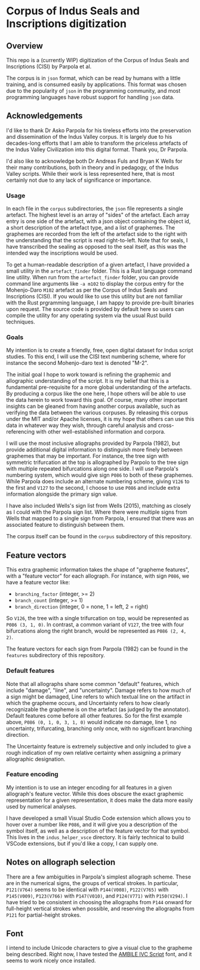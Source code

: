# Corpus of Indus Seals and Inscriptions digitization

## Overview

This repo is a (currently WIP) digitization of the Corpus of Indus Seals and Inscriptions (CISI) by Parpola et al.

The corpus is in `json` format, which can be read by humans with a little training, and is consumed easily by applications. This format was chosen
due to the popularity of `json` in the programming community, and most programming languages have robust support for handling `json` data.

## Acknowledgements

I'd like to thank Dr Asko Parpola for his tireless efforts into the preservation and dissemination of the Indus Valley corpus. It is largely due
to his decades-long efforts that I am able to transform the priceless artefacts of the Indus Valley Civilization into this digital format.
Thank you, Dr Parpola.

I'd also like to acknowledge both Dr Andreas Fuls and Bryan K Wells for their many contributions, both in theory and in pedagogy, of the Indus
Valley scripts. While their work is less represented here, that is most certainly not due to any lack of significance or importance.

### Usage

In each file in the `corpus` subdirectories, the `json` file represents a single artefact. The highest level is an array of "sides" of the artefact.
Each array entry is one side of the artefact, with a json object containing the object id, a short description of the artefact type, and a list of graphemes.
The graphemes are recorded from the left of the artefact side to the right with the understanding that the script is read right-to-left. Note that
for seals, I have transcribed the sealing as opposed to the seal itself, as this was the intended way the inscriptions would be used.

To get a human-readable description of a given artefact, I have provided a small utility in the `artefact_finder` folder. This is a Rust language command
line utility. When run from the `artefact_finder` folder, you can provide command line arguments like `-a m102` to display the corpus entry for the
Mohenjo-Daro `M102` artefact as per the Corpus of Indus Seals and Inscriptions (CISI). If you would like to use this utility but are not familiar with
the Rust prgramming language, I am happy to provide pre-built binaries upon request. The source code is provided by default here so users can compile
the utility for any operating system via the usual Rust build techniques.

### Goals

My intention is to create a friendly, free, open digital dataset for Indus script studies. To this end, I will use the CISI text numbering scheme,
where for instance the second Mohenjo-daro text is denoted "M-2".

The initial goal I hope to work toward is refining the graphemic and allographic understanding of the script. It is my belief that this is a fundamental
pre-requisite for a more global understanding of the artefacts. By producing a corpus like the one here, I hope others will be able to use the
data herein to work toward this goal. Of course, many other important insights can be gleaned from having another corpus available, such as verifying
the data between the various corpuses. By releasing this corpus under the MIT and/or Apache licenses, it is my hope that others can use this data
in whatever way they wish, through careful analysis and cross-referencing with other well-established information and corpora.

I will use the most inclusive allographs provided by Parpola (1982), but provide additional digital information to distinguish more finely between
graphemes that may be important. For instance, the tree sign with symmetric trifurcation at the top is allographed by Parpolo to the tree sign
with multiple repeated bifurcations along one side. I will use Parpola's numbering system, which would give sign `P086` to both of these graphemes.
While Parpola does include an alternate numbering scheme, giving `V126` to the first and `V127` to the second, I choose to use `P086` and include
extra information alongside the primary sign value.

I have also included Wells's sign list from Wells (2015), matching as closely as I could with the Parpola sign list. Where there were multiple
signs from Wells that mapped to a single sign from Parpola, I ensured that there was an associated feature to distinguish between them.

The corpus itself can be found in the `corpus` subdirectory of this repository.

## Feature vectors

This extra graphemic information takes the shape of "grapheme features", with a "feature vector" for each allograph. For instance, with sign `P086`, we
have a feature vector like:

* `branching_factor` (integer, >= 2)
* `branch_count` (integer, >= 1)
* `branch_direction` (integer, 0 = none, 1 = left, 2 = right)

So `V126`, the tree with a single trifurcation on top, would be represented as `P086 (3, 1, 0)`. In contrast, a common variant of `V127`, the tree with
four bifurcations along the right branch, would be represented as `P086 (2, 4, 2)`.

The feature vectors for each sign from Parpola (1982) can be found in the `features` subdirectory of this repository.

### Default features

Note that all allographs share some common "default" features, which include "damage", "line", and "uncertainty". Damage refers to how much
of a sign might be damaged, Line refers to which textual line on the artifact in which the grapheme occurs, and Uncertainty refers to how clearly
recognizable the grapheme is on the artefact (as judged by the annotator). Default features come before all other features. So for the first example above, `P086 (0, 1, 0, 3, 1, 0)`
would indicate no damage, line 1, no uncertainty, trifurcating, branching only once, with no significant branching direction.

The Uncertainty feature is extremely subjective and only included to give a rough indication of my own relative certainty when assigning a primary
allographic designation.

### Feature encoding

My intention is to use an integer encoding for all features in a given allograph's feature vector. While this does obscure the exact graphemic
representation for a given representation, it does make the data more easily used by numerical analyses.

I have developed a small Visual Studio Code extension which allows you to hover over a number like `P086`, and it will give you a description of
the symbol itself, as well as a description of the feature vector for that symbol. This lives in the `indus_helper_vsce` directory. It is fairly
technical to build VSCode extensions, but if you'd like a copy, I can supply one.

## Notes on allograph selection

There are a few ambiguities in Parpola's simplest allograph scheme. These are in the numerical signs, the groups of vertical strokes. In particular,
`P121(V764)` seems to be identical with `P144(V008)`, `P122(V765)` with `P145(V009)`, `P123(V766)` with `P147(V010)`, and `P124(V771)` with `P150(V294)`.
I have tried to be consistent in choosing the allographs from `P144` onward for full-height vertical strokes when possible, and reserving the allographs
from `P121` for partial-height strokes.

## Font

I intend to include Unicode characters to give a visual clue to the grapheme being described. Right now, I have tested the [AMBILE IVC Script](https://ambile.pk/dev/fonts/ivc/) font, and it seems to work nicely once installed.
